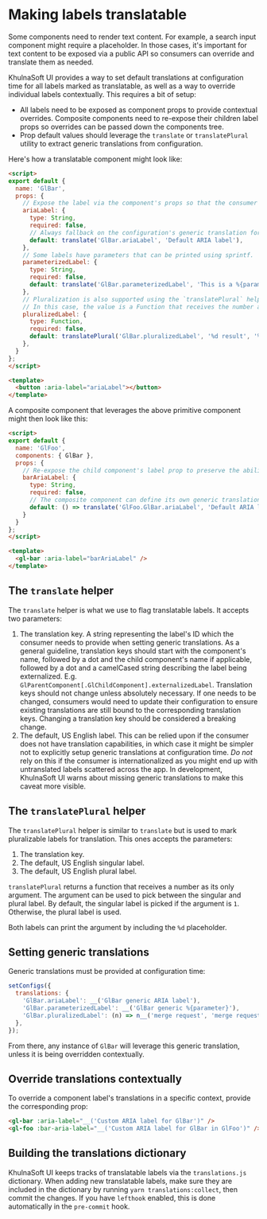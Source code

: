 # Making labels translatable

Some components need to render text content. For example, a search input component might require a
placeholder. In those cases, it's important for text content to be exposed via a public API so
consumers can override and translate them as needed.

KhulnaSoft UI provides a way to set default translations at configuration time for all labels marked
as translatable, as well as a way to override individual labels contextually. This requires a bit of
setup:

* All labels need to be exposed as component props to provide contextual overrides.
  Composite components need to re-expose their children label props so overrides
  can be passed down the components tree.
* Prop default values should leverage the `translate` or `translatePlural` utility to extract generic
  translations from configuration.

Here's how a translatable component might look like:

```html
<script>
export default {
  name: 'GlBar',
  props: {
    // Expose the label via the component's props so that the consumer can override it contextually.
    ariaLabel: {
      type: String,
      required: false,
      // Always fallback on the configuration's generic translation for when no override is needed.
      default: translate('GlBar.ariaLabel', 'Default ARIA label'),
    },
    // Some labels have parameters that can be printed using sprintf.
    parameterizedLabel: {
      type: String,
      required: false,
      default: translate('GlBar.parameterizedLabel', 'This is a %{parameter}'),
    },
    // Pluralization is also supported using the `translatePlural` helper.
    // In this case, the value is a Function that receives the number as its only argument.
    pluralizedLabel: {
      type: Function,
      required: false,
      default: translatePlural('GlBar.pluralizedLabel', '%d result', '%d results'),
    },
  }
};
</script>

<template>
  <button :aria-label="ariaLabel"></button>
</template>
```

A composite component that leverages the above primitive component might then look like this:

```html
<script>
export default {
  name: 'GlFoo',
  components: { GlBar },
  props: {
    // Re-expose the child component's label prop to preserve the ability to override it contextually.
    barAriaLabel: {
      type: String,
      required: false,
      // The composite component can define its own generic translation if needed.
      default: () => translate('GlFoo.GlBar.ariaLabel', 'Default ARIA label'),
    }
  }
};
</script>

<template>
  <gl-bar :aria-label="barAriaLabel" />
</template>
```

## The `translate` helper

The `translate` helper is what we use to flag translatable labels. It accepts two parameters:

1. The translation key. A string representing the label's ID which the consumer needs to provide
   when setting generic translations. As a general guideline, translation keys should start with the
   component's name, followed by a dot and the child component's name if applicable, followed by a
   dot and a camelCased string describing the label being externalized.
   E.g. `GlParentComponent[.GlChildComponent].externalizedLabel`.
   Translation keys should not change unless absolutely necessary. If one needs to be changed,
   consumers would need to update their configuration to ensure existing translations are still
   bound to the corresponding translation keys. Changing a translation key should be considered a
   breaking change.
2. The default, US English label. This can be relied upon if the consumer does not have translation
   capabilities, in which case it might be simpler not to explicitly setup generic translations at
   configuration time. _Do not_ rely on this if the consumer is internationalized as you might end
   up with untranslated labels scattered across the app. In development, KhulnaSoft UI warns about
   missing generic translations to make this caveat more visible.

## The `translatePlural` helper

The `translatePlural` helper is similar to `translate` but is used to mark pluralizable labels for
translation. This ones accepts the parameters:

1. The translation key.
2. The default, US English singular label.
3. The default, US English plural label.

`translatePlural` returns a function that receives a number as its only argument. The argument can
be used to pick between the singular and plural label. By default, the singular label is picked if
the argument is `1`. Otherwise, the plural label is used.

Both labels can print the argument by including the `%d` placeholder.

## Setting generic translations

Generic translations must be provided at configuration time:

```js
setConfigs({
  translations: {
    'GlBar.ariaLabel': __('GlBar generic ARIA label'),
    'GlBar.parameterizedLabel': __('GlBar generic %{parameter}'),
    'GlBar.pluralizedLabel': (n) => n__('merge request', 'merge requests', n),
  },
});
```

From there, any instance of `GlBar` will leverage this generic translation, unless it is being
overridden contextually.

## Override translations contextually

To override a component label's translations in a specific context, provide the corresponding prop:

```html
<gl-bar :aria-label="__('Custom ARIA label for GlBar')" />
<gl-foo :bar-aria-label="__('Custom ARIA label for GlBar in GlFoo')" />
```

## Building the translations dictionary

KhulnaSoft UI keeps tracks of translatable labels via the `translations.js` dictionary. When adding
new translatable labels, make sure they are included in the dictionary by running
`yarn translations:collect`, then commit the changes.
If you have `lefthook` enabled, this is done automatically in the `pre-commit` hook.
